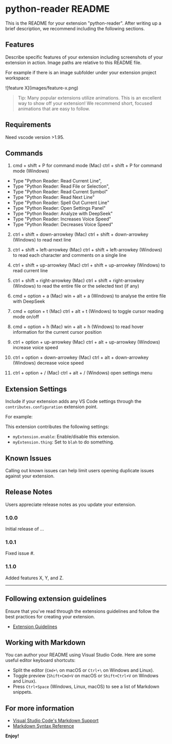 # python-reader README

This is the README for your extension "python-reader". After writing up a brief description, we recommend including the following sections.

## Features

Describe specific features of your extension including screenshots of your extension in action. Image paths are relative to this README file.

For example if there is an image subfolder under your extension project workspace:

\!\[feature X\]\(images/feature-x.png\)

> Tip: Many popular extensions utilize animations. This is an excellent way to show off your extension! We recommend short, focused animations that are easy to follow.

## Requirements

Need vscode version >1.95.

## Commands

1. cmd + shift + P for command mode (Mac)
ctrl + shift + P for command mode (Windows)
- Type "Python Reader: Read Current Line",
- Type "Python Reader: Read File or Selection",
- Type "Python Reader: Read Current Symbol"
- Type "Python Reader: Read Next Line"
- Type "Python Reader: Spell Out Current Line"
- Type "Python Reader: Open Settings Panel"
- Type "Python Reader: Analyze with DeepSeek"
- Type "Python Reader: Increases Voice Speed"
- Type "Python Reader: Decreases Voice Speed"

2. ctrl + shift + down-arrowkey (Mac)
ctrl + shift + down-arrowkey (Windows)
    to read next line

3. ctrl + shift + left-arrowkey (Mac)
ctrl + shift + left-arrowkey (Windows)
    to read each character and comments on a single line

4. ctrl + shift + up-arrowkey (Mac)
ctrl + shift + up-arrowkey (Windows)
    to read current line

5. ctrl + shift + right-arrowkey (Mac)
ctrl + shift + right-arrowkey (Windows)
    to read the entire file or the selected text (if any)

6. cmd + option + a (Mac)
win + alt + a (Windows)
    to analyse the entire file with DeepSeek

7. cmd + option + t (Mac)
ctrl + alt + t (Windows)
    to toggle cursor reading mode on/off

8. cmd + option + h (Mac)
win + alt + h (Windows)
    to read hover information for the current cursor position

9. ctrl + option + up-arrowkey (Mac)
ctrl + alt + up-arrowkey (Windows)
    increase voice speed

10. ctrl + option + down-arrowkey (Mac)
ctrl + alt + down-arrowkey (Windows)
    decrease voice speed

11. ctrl + option + / (Mac)
ctrl + alt + / (Windows)
    open settings menu





## Extension Settings

Include if your extension adds any VS Code settings through the `contributes.configuration` extension point.

For example:

This extension contributes the following settings:

* `myExtension.enable`: Enable/disable this extension.
* `myExtension.thing`: Set to `blah` to do something.

## Known Issues

Calling out known issues can help limit users opening duplicate issues against your extension.

## Release Notes

Users appreciate release notes as you update your extension.

### 1.0.0

Initial release of ...

### 1.0.1

Fixed issue #.

### 1.1.0

Added features X, Y, and Z.

---

## Following extension guidelines

Ensure that you've read through the extensions guidelines and follow the best practices for creating your extension.

* [Extension Guidelines](https://code.visualstudio.com/api/references/extension-guidelines)

## Working with Markdown

You can author your README using Visual Studio Code. Here are some useful editor keyboard shortcuts:

* Split the editor (`Cmd+\` on macOS or `Ctrl+\` on Windows and Linux).
* Toggle preview (`Shift+Cmd+V` on macOS or `Shift+Ctrl+V` on Windows and Linux).
* Press `Ctrl+Space` (Windows, Linux, macOS) to see a list of Markdown snippets.

## For more information

* [Visual Studio Code's Markdown Support](http://code.visualstudio.com/docs/languages/markdown)
* [Markdown Syntax Reference](https://help.github.com/articles/markdown-basics/)

**Enjoy!**
